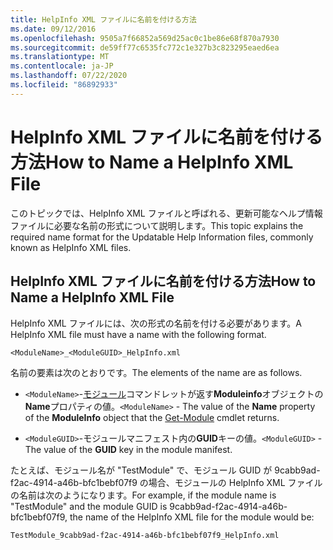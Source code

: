 ```yaml
---
title: HelpInfo XML ファイルに名前を付ける方法
ms.date: 09/12/2016
ms.openlocfilehash: 9505a7f66852a569d25ac0c1be86e68f870a7930
ms.sourcegitcommit: de59ff77c6535fc772c1e327b3c823295eaed6ea
ms.translationtype: MT
ms.contentlocale: ja-JP
ms.lasthandoff: 07/22/2020
ms.locfileid: "86892933"
---
```

# <a name="how-to-name-a-helpinfo-xml-file"></a><span data-ttu-id="9e2ce-102">HelpInfo XML ファイルに名前を付ける方法</span><span class="sxs-lookup"><span data-stu-id="9e2ce-102">How to Name a HelpInfo XML File</span></span>

<span data-ttu-id="9e2ce-103">このトピックでは、HelpInfo XML ファイルと呼ばれる、更新可能なヘルプ情報ファイルに必要な名前の形式について説明します。</span><span class="sxs-lookup"><span data-stu-id="9e2ce-103">This topic explains the required name format for the Updatable Help Information files, commonly known as HelpInfo XML files.</span></span>

## <a name="how-to-name-a-helpinfo-xml-file"></a><span data-ttu-id="9e2ce-104">HelpInfo XML ファイルに名前を付ける方法</span><span class="sxs-lookup"><span data-stu-id="9e2ce-104">How to Name a HelpInfo XML File</span></span>

<span data-ttu-id="9e2ce-105">HelpInfo XML ファイルには、次の形式の名前を付ける必要があります。</span><span class="sxs-lookup"><span data-stu-id="9e2ce-105">A HelpInfo XML file must have a name with the following format.</span></span>

`<ModuleName>_<ModuleGUID>_HelpInfo.xml`

<span data-ttu-id="9e2ce-106">名前の要素は次のとおりです。</span><span class="sxs-lookup"><span data-stu-id="9e2ce-106">The elements of the name are as follows.</span></span>

- <span data-ttu-id="9e2ce-107">`<ModuleName>`-[モジュール](/powershell/module/Microsoft.PowerShell.Core/Get-Module)コマンドレットが返す**Moduleinfo**オブジェクトの**Name**プロパティの値。</span><span class="sxs-lookup"><span data-stu-id="9e2ce-107">`<ModuleName>` - The value of the **Name** property of the **ModuleInfo** object that the [Get-Module](/powershell/module/Microsoft.PowerShell.Core/Get-Module) cmdlet returns.</span></span>

- <span data-ttu-id="9e2ce-108">`<ModuleGUID>`-モジュールマニフェスト内の**GUID**キーの値。</span><span class="sxs-lookup"><span data-stu-id="9e2ce-108">`<ModuleGUID>` - The value of the **GUID** key in the module manifest.</span></span>

<span data-ttu-id="9e2ce-109">たとえば、モジュール名が "TestModule" で、モジュール GUID が 9cabb9ad-f2ac-4914-a46b-bfc1bebf07f9 の場合、モジュールの HelpInfo XML ファイルの名前は次のようになります。</span><span class="sxs-lookup"><span data-stu-id="9e2ce-109">For example, if the module name is "TestModule" and the module GUID is 9cabb9ad-f2ac-4914-a46b-bfc1bebf07f9, the name of the HelpInfo XML file for the module would be:</span></span>

`TestModule_9cabb9ad-f2ac-4914-a46b-bfc1bebf07f9_HelpInfo.xml`
